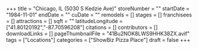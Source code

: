 +++
title = "Chicago, IL (5030 S Kedzie Ave)"
storeNumber = ""
startDate = "1984-11-01"
endDate = ""
cuDate = ""
remodels = []
stages = []
franchisees = []
attractions = []
sqft = ""
latitudeLongitude = ["41.80120192","-87.70596208"]
citations = []
contributors = []
downloadLinks = []
pageThumbnailFile = "41Bu2NOK8LWS9HHK38ZX.avif"
tags = ["Locations"]
categories = ["ShowBiz Pizza Place"]
draft = false
+++
